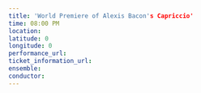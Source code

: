 ```yaml
---
title: 'World Premiere of Alexis Bacon's Capriccio'
time: 08:00 PM
location: 
latitude: 0
longitude: 0
performance_url: 
ticket_information_url: 
ensemble: 
conductor: 
---
```

